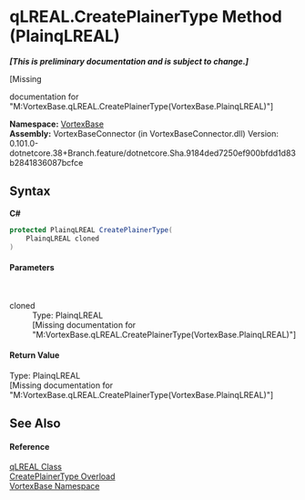 # qLREAL.CreatePlainerType Method (PlainqLREAL)
 _**\[This is preliminary documentation and is subject to change.\]**_

\[Missing <summary> documentation for "M:VortexBase.qLREAL.CreatePlainerType(VortexBase.PlainqLREAL)"\]

**Namespace:**&nbsp;<a href="N_VortexBase.md">VortexBase</a><br />**Assembly:**&nbsp;VortexBaseConnector (in VortexBaseConnector.dll) Version: 0.101.0-dotnetcore.38+Branch.feature/dotnetcore.Sha.9184ded7250ef900bfdd1d83b2841836087bcfce

## Syntax

**C#**<br />
``` C#
protected PlainqLREAL CreatePlainerType(
	PlainqLREAL cloned
)
```


#### Parameters
&nbsp;<dl><dt>cloned</dt><dd>Type: PlainqLREAL<br />\[Missing <param name="cloned"/> documentation for "M:VortexBase.qLREAL.CreatePlainerType(VortexBase.PlainqLREAL)"\]</dd></dl>

#### Return Value
Type: PlainqLREAL<br />\[Missing <returns> documentation for "M:VortexBase.qLREAL.CreatePlainerType(VortexBase.PlainqLREAL)"\]

## See Also


#### Reference
<a href="T_VortexBase_qLREAL.md">qLREAL Class</a><br /><a href="Overload_VortexBase_qLREAL_CreatePlainerType.md">CreatePlainerType Overload</a><br /><a href="N_VortexBase.md">VortexBase Namespace</a><br />